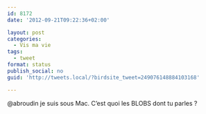 ```yaml
---
id: 8172
date: '2012-09-21T09:22:36+02:00'

layout: post
categories:
  - Vis ma vie
tags:
  - tweet
format: status
publish_social: no
guid: 'http://tweets.local/?birdsite_tweet=249076148884103168'

---
```


@abroudin je suis sous Mac. C’est quoi les BLOBS dont tu parles ?